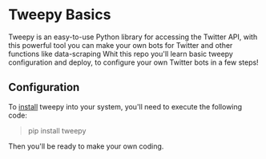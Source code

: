 # Tweepy Basics

Tweepy is an easy-to-use Python library for accessing the Twitter API, with this powerful tool you can make your own bots for Twitter and other functions like data-scraping
Whit this repo you'll learn basic tweepy configuration and deploy, to configure your own Twitter bots in a few steps!

## Configuration
To [install](https://docs.tweepy.org/en/latest/install.html) tweepy into your system, you'll need to execute the following code:
> pip install tweepy

Then you'll be ready to make your own coding.